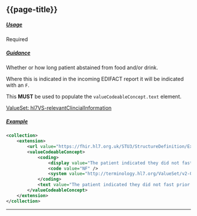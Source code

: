 ## {{page-title}}

<h5><ins>Usage</ins></h5>

<span class="mro-circle required" title="required"></span> Required


<h5><ins>Guidance</ins></h5>

Whether or how long patient abstained from food and/or drink.

Where this is indicated in the incoming EDIFACT report it will be indicated with an `F`. 

This **MUST** be used to populate the `valueCodeableConcept.text` element.

<i class="fa fa-link"></i> [ValueSet: hl7VS-relevantClincialInformation](https://terminology.hl7.org/5.0.0/ValueSet-v2-0916.html)

<h5><ins>Example</ins></h5>

```xml
<collection>
    <extension>
        <url value="https://fhir.hl7.org.uk/STU3/StructureDefinition/Extension-CareConnect-FastingStatus-1" />
        <valueCodeableConcept>
            <coding>
                <display value="The patient indicated they did not fast prior to the procedure." />
                <code value="NF" />
                <system value="http://terminology.hl7.org/ValueSet/v2-0916" />
            </coding>
            <text value="The patient indicated they did not fast prior to the procedure." />
        </valueCodeableConcept>
    </extension>
</collection>
```

---